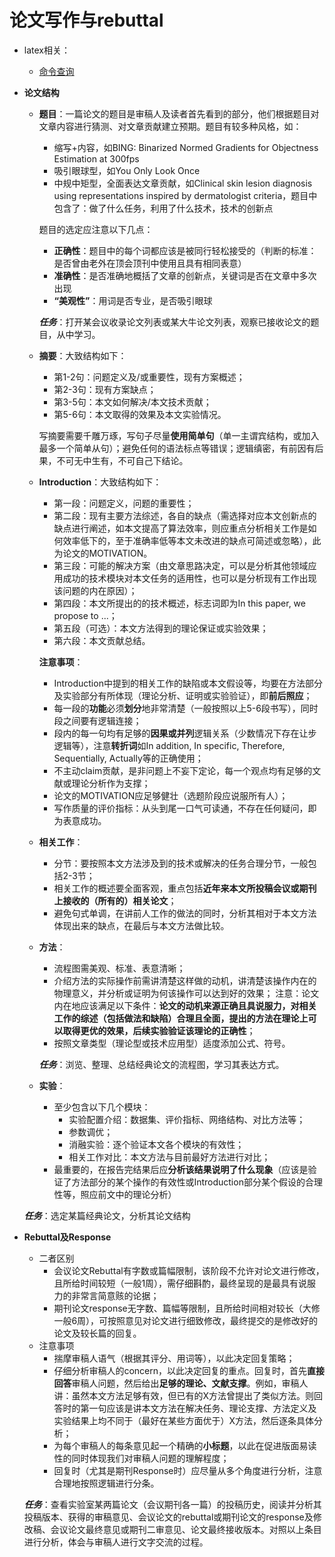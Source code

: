 # 论文写作与rebuttal

* latex相关：
  * [命令查询](http://www.mohu.org/info/symbols/symbols.htm)
*   **论文结构**

    *   **题目**：一篇论文的题目是审稿人及读者首先看到的部分，他们根据题目对文章内容进行猜测、对文章贡献建立预期。题目有较多种风格，如：

        * 缩写+内容，如BING: Binarized Normed Gradients for Objectness Estimation at 300fps
        * 吸引眼球型，如You Only Look Once
        * 中规中矩型，全面表达文章贡献，如Clinical skin lesion diagnosis using representations inspired by dermatologist criteria，题目中包含了：做了什么任务，利用了什么技术，技术的创新点

        题目的选定应注意以下几点：

        * **正确性**：题目中的每个词都应该是被同行轻松接受的（判断的标准：是否曾由老外在顶会顶刊中使用且具有相同表意）
        * **准确性**：是否准确地概括了文章的创新点，关键词是否在文章中多次出现
        * **“美观性”**：用词是否专业，是否吸引眼球

        _**任务**_：打开某会议收录论文列表或某大牛论文列表，观察已接收论文的题目，从中学习。
    *   **摘要**：大致结构如下：

        * 第1-2句：问题定义及/或重要性，现有方案概述；
        * 第2-3句：现有方案缺点；
        * 第3-5句：本文如何解决/本文技术贡献；
        * 第5-6句：本文取得的效果及本文实验情况。

        写摘要需要千雕万琢，写句子尽量**使用简单句**（单一主谓宾结构，或加入最多一个简单从句）；避免任何的语法标点等错误；逻辑缜密，有前因有后果，不可无中生有，不可自己下结论。
    *   **Introduction**：大致结构如下：

        * 第一段：问题定义，问题的重要性；
        * 第二段：现有主要方法综述，各自的缺点（需选择对应本文创新点的缺点进行阐述，如本文提高了算法效率，则应重点分析相关工作是如何效率低下的，至于准确率低等本文未改进的缺点可简述或忽略），此为论文的MOTIVATION。
        * 第三段：可能的解决方案（由文章思路决定，可以是分析其他领域应用成功的技术模块对本文任务的适用性，也可以是分析现有工作出现该问题的内在原因）；
        * 第四段：本文所提出的的技术概述，标志词即为In this paper, we propose to ...；
        * 第五段（可选）：本文方法得到的理论保证或实验效果；
        * 第六段：本文贡献总结。

        **注意事项**：

        * Introduction中提到的相关工作的缺陷或本文假设等，均要在方法部分及实验部分有所体现（理论分析、证明或实验验证），即**前后照应**；
        * 每一段的**功能**必须**划分**地非常清楚（一般按照以上5-6段书写），同时段之间要有逻辑连接；
        * 段内的每一句均有足够的**因果或并列**逻辑关系（少数情况下存在让步逻辑等），注意**转折词**如In addition, In specific, Therefore, Sequentially, Actually等的正确使用；
        * 不主动claim贡献，是非问题上不妄下定论，每一个观点均有足够的文献或理论分析作为支撑；
        * 论文的MOTIVATION应足够健壮（选题阶段应说服所有人）；
        * 写作质量的评价指标：从头到尾一口气可读通，不存在任何疑问，即为表意成功。
    * **相关工作**：
      * 分节：要按照本文方法涉及到的技术或解决的任务合理分节，一般包括2-3节；
      * 相关工作的概述要全面客观，重点包括**近年来本文所投稿会议或期刊上接收的（所有的）相关论文**；
      * 避免句式单调，在讲前人工作的做法的同时，分析其相对于本文方法体现出来的缺点，在最后与本文方法做比较。
    *   **方法**：

        * 流程图需美观、标准、表意清晰；
        * 介绍方法的实际操作前需讲清楚这样做的动机，讲清楚该操作内在的物理意义，并分析或证明为何该操作可以达到好的效果； 注意：论文内在地应该满足以下条件：**论文的动机来源正确且具说服力，对相关工作的综述（包括做法和缺陷）合理且全面，提出的方法在理论上可以取得更优的效果，后续实验验证该理论的正确性**；
        * 按照文章类型（理论型或技术应用型）适度添加公式、符号。

        _**任务**_：浏览、整理、总结经典论文的流程图，学习其表达方式。
    * **实验**：
      * 至少包含以下几个模块：
        * 实验配置介绍：数据集、评价指标、网络结构、对比方法等；
        * 参数调优；
        * 消融实验：逐个验证本文各个模块的有效性；
        * 相关工作对比：本文方法与目前最好方法进行对比；
      * 最重要的，在报告完结果后应**分析该结果说明了什么现象**（应该是验证了方法部分的某个操作的有效性或Introduction部分某个假设的合理性等，照应前文中的理论分析）

    _**任务**_：选定某篇经典论文，分析其论文结构
*   **Rebuttal及Response**

    * 二者区别
      * 会议论文Rebuttal有字数或篇幅限制，该阶段不允许对论文进行修改，且所给时间较短（一般1周），需仔细斟酌，最终呈现的是最具有说服力的非常言简意赅的论据；
      * 期刊论文response无字数、篇幅等限制，且所给时间相对较长（大修一般6周），可按照意见对论文进行细致修改，最终提交的是修改好的论文及较长篇的回复。
    * 注意事项
      * 揣摩审稿人语气（根据其评分、用词等），以此决定回复策略；
      * 仔细分析审稿人的concern，以此决定回复的重点。回复时，首先**直接回答**审稿人问题，然后给出**足够的理论、文献支撑**。例如，审稿人讲：虽然本文方法足够有效，但已有的X方法曾提出了类似方法。则回答时的第一句应该是讲本文方法在解决任务、理论支撑、方法定义及实验结果上均不同于（最好在某些方面优于）X方法，然后逐条具体分析；
      * 为每个审稿人的每条意见起一个精确的**小标题**，以此在促进版面易读性的同时体现我们对审稿人问题的理解程度；
      * 回复时（尤其是期刊Response时）应尽量从多个角度进行分析，注意合理地按照逻辑进行分条。

    _**任务**_：查看实验室某两篇论文（会议期刊各一篇）的投稿历史，阅读并分析其投稿版本、获得的审稿意见、会议论文的rebuttal或期刊论文的response及修改稿、会议论文最终意见或期刊二审意见、论文最终接收版本。对照以上条目进行分析，体会与审稿人进行文字交流的过程。
